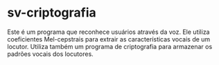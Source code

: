 # sv-criptografia
Este é um programa que reconhece usuários através da voz.
Ele utiliza coeficientes Mel-cepstrais para extrair as características vocais de um locutor.
Utiliza também um programa de criptografia para armazenar os padrões vocais dos locutores.
